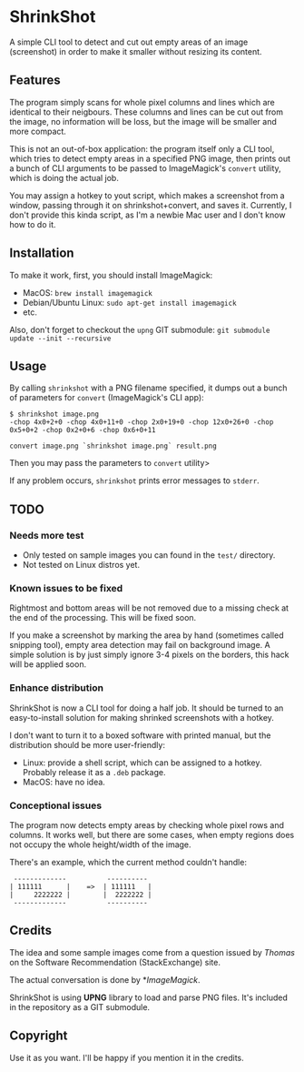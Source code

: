 # ShrinkShot

A simple CLI tool to detect and cut out empty areas of an image (screenshot) in order to make it smaller without resizing its content.

## Features

The program simply scans for whole pixel columns and lines which are identical to their neigbours. These columns and lines can be cut out from the image, no information will be loss, but the image will be smaller and more compact.

This is not an out-of-box application: the program itself only a CLI tool, which tries to detect empty areas in a specified PNG image, then prints out a bunch of CLI arguments to be passed to ImageMagick's `convert` utility, which is doing the actual job.

You may assign a hotkey to yout script, which makes a screenshot from a window, passing through it on shrinkshot+convert, and saves it. Currently, I don't provide this kinda script, as I'm a newbie Mac user and I don't know how to do it.

## Installation

To make it work, first, you should install ImageMagick:

- MacOS: `brew install imagemagick`
- Debian/Ubuntu Linux: `sudo apt-get install imagemagick` 
- etc.

Also, don't forget to checkout the `upng` GIT submodule:
`git submodule update --init --recursive`

## Usage

By calling `shrinkshot` with a PNG filename specified, it dumps out a bunch of parameters for `convert` (ImageMagick's CLI app):
```
$ shrinkshot image.png
-chop 4x0+2+0 -chop 4x0+11+0 -chop 2x0+19+0 -chop 12x0+26+0 -chop 0x5+0+2 -chop 0x2+0+6 -chop 0x6+0+11
```

```
convert image.png `shrinkshot image.png` result.png
```

Then you may pass the parameters to `convert` utility>

If any problem occurs, `shrinkshot` prints error messages to `stderr`.

## TODO

### Needs more test

- Only tested on sample images you can found in the `test/` directory. 
- Not tested on Linux distros yet.

### Known issues to be fixed

Rightmost and bottom areas will be not removed due to a missing check at the end of the processing. This will be fixed soon.

If you make a screenshot by marking the area by hand (sometimes called snipping tool), empty area detection may fail on background image. A simple solution is by just simply ignore 3-4 pixels on the borders, this hack will be applied soon.

### Enhance distribution

ShrinkShot is now a CLI tool for doing a half job. It should be turned to an easy-to-install solution for making shrinked screenshots with a hotkey.

I don't want to turn it to a boxed software with printed manual, but the distribution should be more user-friendly:
- Linux: provide a shell script, which can be assigned to a hotkey. Probably release it as a `.deb` package.
- MacOS: have no idea.

### Conceptional issues

The program now detects empty areas by checking whole pixel rows and columns. It works well, but there are some cases, when empty regions does not occupy the whole height/width of the image.

There's an example, which the current method couldn't handle:
```
 -------------          ---------- 
| 111111      |    =>  | 111111   | 
|     2222222 |        |  2222222 |
 -------------          ----------
```

## Credits

The idea and some sample images come from a question issued by *Thomas* on the Software Recommendation (StackExchange) site.

The actual conversation is done by **ImageMagick*.

ShrinkShot is using **UPNG** library to load and parse PNG files. It's included in the repository as a GIT submodule.

## Copyright

Use it as you want. I'll be happy if you mention it in the credits.
